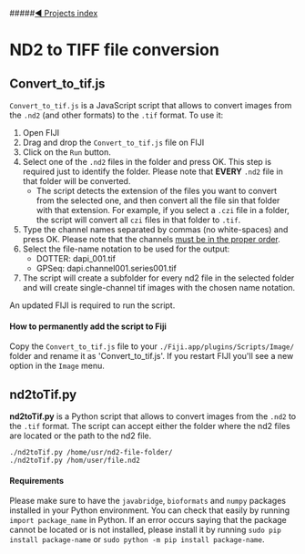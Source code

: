 #####<a href="../README.html">&#9664; Projects index</a>

ND2 to TIFF file conversion
===

## Convert_to_tif.js

`Convert_to_tif.js` is a JavaScript script that allows to convert images from the `.nd2` (and other formats) to the `.tif` format. To use it:

1. Open FIJI
2. Drag and drop the `Convert_to_tif.js` file on FIJI
3. Click on the `Run` button.
4. Select one of the `.nd2` files in the folder and press OK. This step is required just to identify the folder. Please note that **EVERY** `.nd2` file in that folder will be converted.
    - The script detects the extension of the files you want to convert from the selected one, and then convert all the file sin that folder with that extension. For example, if you select a `.czi` file in a folder, the script will convert all `czi` files in that folder to `.tif`.
5. Type the channel names separated by commas (no white-spaces) and press OK. Please note that the channels <u>must be in the proper order</u>.
6. Select the file-name notation to be used for the output:
    - DOTTER: dapi_001.tif
    - GPSeq: dapi.channel001.series001.tif
7. The script will create a subfolder for every nd2 file in the selected folder and will create single-channel tif images with the chosen name notation.

An updated FIJI is required to run the script.

#### How to permanently add the script to Fiji

Copy the `Convert_to_tif.js` file to your `./Fiji.app/plugins/Scripts/Image/` folder and rename it as 'Convert_to_tif.js'. If you restart FIJI you'll see a new option in the `Image` menu.

## nd2toTif.py

**nd2toTif.py** is a Python script that allows to convert images from the `.nd2` to the `.tif` format. The script can accept either the folder where the nd2 files are located or the path to the nd2 file.

    ./nd2toTif.py /home/usr/nd2-file-folder/
    ./nd2toTif.py /hom/user/file.nd2

#### Requirements

Please make sure to have the `javabridge`, `bioformats` and `numpy` packages installed in your Python environment. You can check that easily by running `import package_name` in Python. If an error occurs saying that the package cannot be located or is not installed, please install it by running `sudo pip install package-name` or `sudo python -m pip install package-name`.
